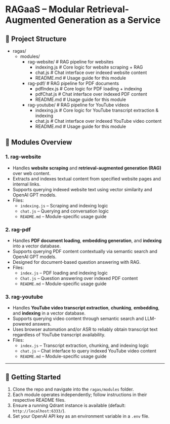 # RAGaaS – Modular Retrieval-Augmented Generation as a Service

## 📂 Project Structure
- ragas/
  - modules/
    - rag-website/           # RAG pipeline for websites
      - indexing.js          # Core logic for website scraping + RAG
      - chat.js              # Chat interface over indexed website content
      - README.md            # Usage guide for this module
    - rag-pdf/               # RAG pipeline for PDF documents
      - pdfIndex.js          # Core logic for PDF loading + indexing
      - pdfChat.js           # Chat interface over indexed PDF content
      - README.md            # Usage guide for this module
    - rag-youtube/           # RAG pipeline for YouTube videos
      - indexing.js          # Core logic for YouTube transcript extraction & indexing
      - chat.js              # Chat interface over indexed YouTube video content
      - README.md            # Usage guide for this module

## 🧩 Modules Overview

### 1. **rag-website**
- Handles **website scraping** and **retrieval-augmented generation (RAG)** over web content.
- Extracts and indexes textual content from specified website pages and internal links.
- Supports querying indexed website text using vector similarity and OpenAI GPT models.
- Files:
  - `indexing.js` – Scraping and indexing logic
  - `chat.js` – Querying and conversation logic
  - `README.md` – Module-specific usage guide

### 2. **rag-pdf**
- Handles **PDF document loading**, **embedding generation**, and **indexing** into a vector database.
- Supports querying PDF content contextually via semantic search and OpenAI GPT models.
- Designed for document-based question answering with RAG.
- Files:
  - `index.js` – PDF loading and indexing logic
  - `Chat.js` – Question answering over indexed PDF content
  - `README.md` – Module-specific usage guide

### 3. **rag-youtube**
- Handles **YouTube video transcript extraction**, **chunking**, **embedding**, and **indexing** in a vector database.
- Supports querying video content through semantic search and LLM-powered answers.
- Uses browser automation and/or ASR to reliably obtain transcript text regardless of YouTube transcript availability.
- Files:
  - `index.js` – Transcript extraction, chunking, and indexing logic
  - `chat.js` – Chat interface to query indexed YouTube video content
  - `README.md` – Module-specific usage guide

---

## 🔧 Getting Started
1. Clone the repo and navigate into the `ragas/modules` folder.
2. Each module operates independently; follow instructions in their respective README files.
3. Ensure a running Qdrant instance is available (default: `http://localhost:6333/`).
4. Set your OpenAI API key as an environment variable in a `.env` file.
